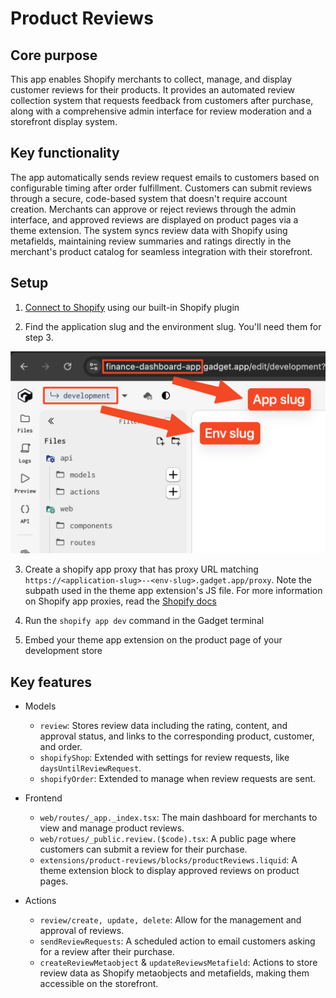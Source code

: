 # Product Reviews

## Core purpose

This app enables Shopify merchants to collect, manage, and display customer reviews for their products. It provides an automated review collection system that requests feedback from customers after purchase, along with a comprehensive admin interface for review moderation and a storefront display system.

## Key functionality

The app automatically sends review request emails to customers based on configurable timing after order fulfillment. Customers can submit reviews through a secure, code-based system that doesn't require account creation. Merchants can approve or reject reviews through the admin interface, and approved reviews are displayed on product pages via a theme extension. The system syncs review data with Shopify using metafields, maintaining review summaries and ratings directly in the merchant's product catalog for seamless integration with their storefront.

## Setup

1. [Connect to Shopify](https://docs.gadget.dev/guides/tutorials/connecting-to-shopify#connecting-to-shopify) using our built-in Shopify plugin

2. Find the application slug and the environment slug. You'll need them for step 3.

![Photo showing where to find the app and env slug in Gadget UI](./.template/docs/assets/env-app-slug.png)

3. Create a shopify app proxy that has proxy URL matching `https://<application-slug>--<env-slug>.gadget.app/proxy`. Note the subpath used in the theme app extension's JS file. For more information on Shopify app proxies, read the [Shopify docs](https://shopify.dev/docs/apps/build/online-store/display-dynamic-data)

4. Run the `shopify app dev` command in the Gadget terminal

5. Embed your theme app extension on the product page of your development store

## Key features

- Models

  - `review`: Stores review data including the rating, content, and approval status, and links to the corresponding product, customer, and order.
  - `shopifyShop`: Extended with settings for review requests, like `daysUntilReviewRequest`.
  - `shopifyOrder`: Extended to manage when review requests are sent.

- Frontend

  - `web/routes/_app._index.tsx`: The main dashboard for merchants to view and manage product reviews.
  - `web/rotues/_public.review.($code).tsx`: A public page where customers can submit a review for their purchase.
  - `extensions/product-reviews/blocks/productReviews.liquid`: A theme extension block to display approved reviews on product pages.

- Actions

  - `review/create, update, delete`: Allow for the management and approval of reviews.
  - `sendReviewRequests`: A scheduled action to email customers asking for a review after their purchase.
  - `createReviewMetaobject` & `updateReviewsMetafield`: Actions to store review data as Shopify metaobjects and metafields, making them accessible on the storefront.
